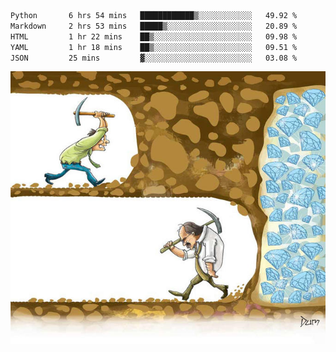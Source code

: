<!--START_SECTION:waka-->

```txt
Python       6 hrs 54 mins   ████████████▒░░░░░░░░░░░░   49.92 %
Markdown     2 hrs 53 mins   █████▒░░░░░░░░░░░░░░░░░░░   20.89 %
HTML         1 hr 22 mins    ██▒░░░░░░░░░░░░░░░░░░░░░░   09.98 %
YAML         1 hr 18 mins    ██▒░░░░░░░░░░░░░░░░░░░░░░   09.51 %
JSON         25 mins         ▓░░░░░░░░░░░░░░░░░░░░░░░░   03.08 %
```

<!--END_SECTION:waka-->
![](diamant.jpg)

